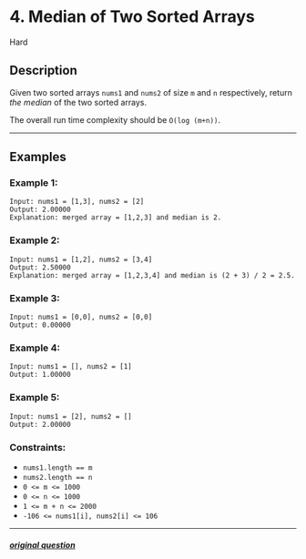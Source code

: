 # 4. Median of Two Sorted Arrays

Hard

## Description

Given two sorted arrays `nums1` and `nums2` of size `m` and `n` respectively, return *the median* of the two sorted arrays.

The overall run time complexity should be `O(log (m+n))`.

---

## Examples

### Example 1:

```
Input: nums1 = [1,3], nums2 = [2]
Output: 2.00000
Explanation: merged array = [1,2,3] and median is 2.
```

### Example 2:

```
Input: nums1 = [1,2], nums2 = [3,4]
Output: 2.50000
Explanation: merged array = [1,2,3,4] and median is (2 + 3) / 2 = 2.5.
```

### Example 3:

```
Input: nums1 = [0,0], nums2 = [0,0]
Output: 0.00000
```

### Example 4:

```
Input: nums1 = [], nums2 = [1]
Output: 1.00000
```

### Example 5:

```
Input: nums1 = [2], nums2 = []
Output: 2.00000
```

### Constraints:

- `nums1.length == m`
- `nums2.length == n`
- `0 <= m <= 1000`
- `0 <= n <= 1000`
- `1 <= m + n <= 2000`
- `-106 <= nums1[i], nums2[i] <= 106`

---

##### [original question](https://leetcode.com/problems/median-of-two-sorted-arrays/)
